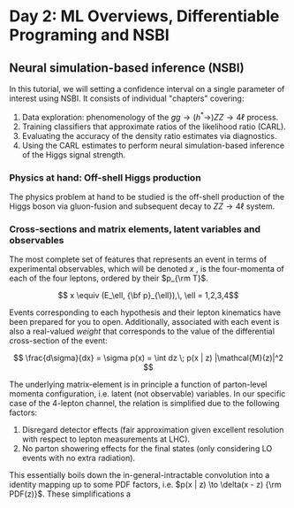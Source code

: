 # Day 2: ML Overviews, Differentiable Programing and NSBI

## Neural simulation-based inference (NSBI)

In this tutorial, we will setting a confidence interval on a single parameter of interest using NSBI. It consists of individual "chapters" covering:

1. Data exploration: phenomenology of the $gg \to (h^{\ast} \to) ZZ \to 4\ell$ process.
2. Training classifiers that approximate ratios of the likelihood ratio (CARL).
3. Evaluating the accuracy of the density ratio estimates via diagnostics.
4. Using the CARL estimates to perform neural simulation-based inference of the Higgs signal strength.

### Physics at hand: Off-shell Higgs production

The physics problem at hand to be studied is the off-shell production of the Higgs boson via gluon-fusion and subsequent decay to $ZZ \to 4\ell$ system.

### Cross-sections and matrix elements, latent variables and observables

The most complete set of features that represents an event in terms of experimental observables, which will be denoted $x$ , is the four-momenta of each of the four leptons, ordered by their $p_{\rm T}$.

$$ x \equiv (E_\ell, {\bf p}_{\ell}),\, \ell = 1,2,3,4$$

Events corresponding to each hypothesis and their lepton kinematics have been prepared for you to open. Additionally, associated with each event is also a real-valued *weight* that corresponds to the value of the differential cross-section of the event:

$$ \frac{d\sigma}{dx} = \sigma p(x) = \int dz \; p(x | z) |\mathcal{M}(z)|^2 $$

The underlying matrix-element is in principle a function of parton-level momenta configuration, i.e. latent (not observable) variables. In our specific case of the 4-lepton channel, the relation is simplified due to the following factors:

1. Disregard detector effects (fair approximation given excellent  resolution with respect to lepton measurements at LHC).
2. No parton showering effects for the final states (only considering LO events with no extra radiation).

This essentially boils down the in-general-intractable convolution into a identity mapping up to some PDF factors, i.e. $p(x | z) \to \delta(x - z) {\rm PDF(z)}$. These simplifications a